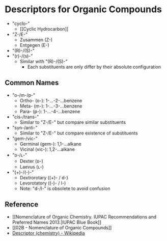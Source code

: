# Descriptors for Organic Compounds

- "cyclo-"
  - [[Cyclic Hydrocarbon]]
- "Z-/E-"
  - Zusammen (Z-)
  - Entgegen (E-)
- "(R)-/(S)-"
- "(r)-/(s)-"
  - Similar with "(R)-/(S)-"
    - Each substituents are only differ by their absolute configuration

## Common Names

- "o-/m-/p-"
  - Ortho- (o-): 1-…-2-…benzene
  - Meta- (m-): 1-…-3-…benzene
  - Para- (p-): 1-…-4-…benzene
- "cis-/trans-"
  - Similar to "Z-/E-" but compare similar substituents
- "syn-/anti-"
  - Similar to "Z-/E-" but compare existence of substituents
- "gem-/vic-"
  - Germinal (gem-): 1,1-…alkane
  - Vicinal (vic-): 1,2-…alkane
- "ᴅ-/ʟ-"
  - Dexter (ᴅ-)
  - Laevus (ʟ-)
- "(+)-/(-)-"
  - Dextrorotary ((+)- / d-)
  - Levorotatory ((-)- / l-)
  - Note: "d-/l-" is obsolete to avoid confusion

## Reference

- [[Nomenclature of Organic Chemistry. IUPAC Recommendations and Preferred Names 2013.|IUPAC Blue Book]]
- [[02B - Nomenclature of Organic Compounds]]
- [Descriptor (chemistry) - Wikipedia](https://en.wikipedia.org/wiki/Descriptor_(chemistry))

